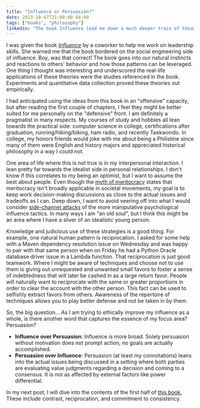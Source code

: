 ```yaml
---
title: "Influence or Persuasion?"
date: 2023-10-07T21:00:00-04:00
tags: ["books", "philosophy"]
linkedin: "The book Influence lead me down a much deeper train of thought around ethics than I was expecting.  What influence principles should only be used in a defensive manner and not employed on others?"
---
```


I was given the book [_Influence_](https://www.influenceatwork.com/) by a coworker to help me work on leadership skills. She warned me that the book bordered on the social engineering side of influence. Boy, was that correct! The book goes into our natural instincts and reactions to others' behavior and how those patterns can be leveraged. One thing I thought was interesting and underscored the real-life applications of these theories were the studies referenced in the book. Experiments and quantitative data collection proved these theories out empirically.

I had anticipated using the ideas from this book in an "offensive" capacity, but after reading the first couple of chapters, I feel they might be better suited for me personally on the "defensive" front. I am definitely a pragmatist in many respects. My courses of study and hobbies all lean towards the practical side: computer science in college, certifications after graduation, running/hiking/biking, ham radio, and recently Taekwondo. In college, my honors friends would joke with me about being a Philistine since many of them were English and history majors and appreciated historical philosophy in a way I could not.

One area of life where this is not true is in my interpersonal interaction. I lean pretty far towards the idealist side in personal relationships. I don't know if this correlates to my being an optimist, but I want to assume the best about people. Even though the [myth of meritocracy](https://en.wikipedia.org/wiki/Myth_of_meritocracy) states that meritocracy isn't broadly applicable in societal movements, my goal is to keep work decision-making discussions as close to the actual issues and tradeoffs as I can. Deep down, I want to avoid veering off into what I would consider [side-channel attacks](https://en.wikipedia.org/wiki/Side-channel_attack) of the more manipulative psychological influence tactics. In many ways I am "an old soul", but I think this might be an area where I have a sliver of an idealistic young person.

Knowledge and judicious use of these strategies is a good thing. For example, one natural human pattern is reciprocation. I asked for some help with a Maven dependency resolution issue on Wednesday and was happy to pair with that same person when on Friday he had a Python Oracle database driver issue in a Lambda function. That reciprocation is just good teamwork. Where I might be aware of techniques and choose not to use them is giving out unrequested and unwanted small favors to foster a sense of indebtedness that will later be cashed in as a large return favor. People will naturally want to reciprocate with the same or greater proportions in order to clear the account with the other person. This fact can be used to selfishly extract favors from others. Awareness of the repertoire of techniques allows you to play better defense and not be taken in by them.

So, the big question... As I am trying to ethically improve my influence as a whole, is there another word that captures the essence of my focus area? Persuasion?

- **Influence over Persuasion**: Influence is more broad. Solely persuasion without motivation does not prompt action; no goals are actually accomplished.
- **Persuasion over Influence**: Persuasion (at least my connotations) leans into the actual issues being discussed in a setting where both parties are evaluating value judgments regarding a decision and coming to a consensus. It is not as affected by external factors like power differential.

In my next post, I will dive into the contents of the first half of [this book.](https://www.influenceatwork.com/) These include contrast, reciprocation, and commitment to consistency.
